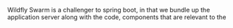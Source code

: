 Wildfly Swarm is a challenger to spring boot, in that we bundle up the application server along with
the code, components that are relevant to the